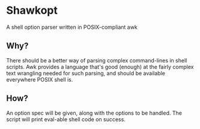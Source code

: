 # Shawkopt

A shell option parser written in POSIX-compliant awk

## Why?

There should be a better way of parsing complex command-lines in shell scripts.
Awk provides a language that's good (enough) at the fairly complex text
wrangling needed for such parsing, and should be available everywhere POSIX
shell is.

## How?

An option spec will be given, along with the options to be handled.  The script
will print eval-able shell code on success.
